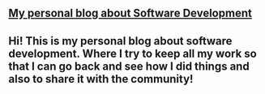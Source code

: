 ## [My personal blog about Software Development](https://ml-software.ch)

## Hi! This is my personal blog about software development. Where I try to keep all my work so that I can go back and see how I did things and also to share it with the community!


